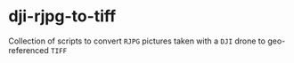 # dji-rjpg-to-tiff

Collection of scripts to convert `RJPG` pictures taken with a `DJI` drone to geo-referenced `TIFF`
